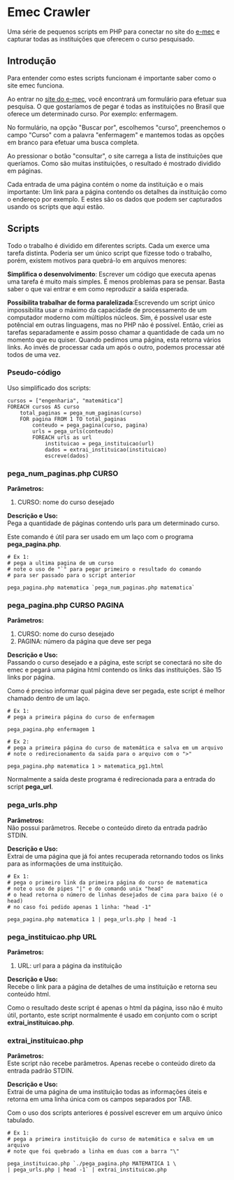 # Emec Crawler #

Uma série de pequenos scripts em PHP para conectar no site do 
[e-mec](http://emec.mec.gov.br/ "site do e-mec") e capturar
todas as instituições que oferecem o curso pesquisado.

## Introdução ##

Para entender como estes scripts funcionam é importante saber como o site emec
funciona.

Ao entrar no [site do e-mec](http://emec.mec.gov.br/ "site do e-mec"), 
você encontrará um formulário para efetuar sua pesquisa.
O que gostaríamos de pegar é todas as instituições no Brasil que oferece um 
determinado curso. Por exemplo: enfermagem.

No formulário, na opção "Buscar por", escolhemos "curso", preenchemos o campo
"Curso" com a palavra "enfermagem" e mantemos todas as opções em branco para 
efetuar uma busca completa.

Ao pressionar o botão "consultar", o site carrega a lista de instituições
que queríamos. Como são muitas instituições, o resultado é mostrado dividido 
em páginas.

Cada entrada de uma página contém o nome da instituição e o mais importante: Um
link para a página contendo os detalhes da instituição como o endereço por exemplo.
E estes são os dados que podem ser capturados usando os scripts que aqui estão.


## Scripts ##

Todo o trabalho é dividido em diferentes scripts. Cada um exerce uma tarefa 
distinta. Poderia ser um único script que fizesse todo o trabalho, porém, 
existem motivos para quebrá-lo em arquivos menores:

__Simplifica o desenvolvimento__: Escrever um código que executa apenas uma tarefa
é muito mais simples. É menos problemas para se pensar. Basta saber o
que vai entrar e em como reproduzir a saída esperada.

__Possibilita trabalhar de forma paralelizada__:Escrevendo um script único
impossibilita usar o máximo da capacidade de processamento de um computador moderno
com múltiplos núcleos. Sim, é possível usar este potêncial em outras linguagens, 
mas no PHP não é possível. Então, criei as tarefas separadamente e assim posso
chamar a quantidade de cada um no momento que eu quiser. Quando pedimos uma página,
esta retorna vários links. Ao invés de processar cada um após o outro, podemos
processar até todos de uma vez.

### Pseudo-código ###

Uso simplificado dos scripts:

    cursos = ["engenharia", "matemática"]
    FOREACH cursos AS curso
        total_paginas = pega_num_paginas(curso)
        FOR pagina FROM 1 TO total_paginas
            conteudo = pega_pagina(curso, pagina)
            urls = pega_urls(conteudo)
            FOREACH urls as url
                instituicao = pega_instituicao(url)
                dados = extrai_instituicao(instituicao)
                escreve(dados)

### pega_num_paginas.php CURSO  
__Parâmetros:__

1.   CURSO: nome do curso desejado

__Descrição e Uso:__  
Pega a quantidade de páginas contendo urls para um determinado curso.

Este comando é útil para ser usado em um laço com o programa __pega_pagina.php__.

    # Ex 1:
    # pega a ultima pagina de um curso
    # note o uso de "`" para pegar primeiro o resultado do comando
    # para ser passado para o script anterior
    
    pega_pagina.php matematica `pega_num_paginas.php matematica`

### pega_pagina.php CURSO PAGINA  

__Parâmetros:__

1.   CURSO: nome do curso desejado
2.   PAGINA: número da página que deve ser pega

__Descrição e Uso:__  
Passando o curso desejado e a página, este script se conectará no site do
emec e pegará uma página html contendo os links das instituições.
São 15 links por página.

Como é preciso informar qual página deve ser pegada, este script é melhor
chamado dentro de um laço.

    # Ex 1:
    # pega a primeira página do curso de enfermagem
    
    pega_pagina.php enfermagem 1
    
    # Ex 2:
    # pega a primeira página do curso de matemática e salva em um arquivo
    # note o redirecionamento da saida para o arquivo com o ">"
    
    pega_pagina.php matematica 1 > matematica_pg1.html
    

Normalmente a saída deste programa é redirecionada para a entrada do script
__pega_url__.


### pega_urls.php
__Parâmetros:__  
Não possui parâmetros. Recebe o conteúdo direto da entrada padrão STDIN.

__Descrição e Uso:__  
Extrai de uma página que já foi antes recuperada retornando todos os links
para as informações de uma instituição.

    # Ex 1:
    # pega o primeiro link da primeira página do curso de matematica
    # note o uso de pipes "|" e do comando unix "head"
    # o head retorna o número de linhas desejados de cima para baixo (é o head)
    # no caso foi pedido apenas 1 linha: "head -1"
    
    pega_pagina.php matematica 1 | pega_urls.php | head -1

### pega_instituicao.php URL
__Parâmetros:__

1.   URL: url para a página da instituição

__Descrição e Uso:__  
Recebe o link para a página de detalhes de uma instituição e retorna seu conteúdo
html.

Como o resultado deste script é apenas o html da página, isso não é muito útil,
portanto, este script normalmente é usado em conjunto com o 
script __extrai_instituicao.php__.


### extrai_instituicao.php
__Parâmetros:__  
Este script não recebe parâmetros. Apenas recebe o conteúdo direto da entrada
padrão STDIN.

__Descrição e Uso:__  
Extrai de uma página de uma instituição todas as informações úteis e retorna em
uma linha única com os campos separados por TAB.

Com o uso dos scripts anteriores é possível escrever em um arquivo único tabulado.

    # Ex 1:
    # pega a primeira instituição do curso de matemática e salva em um arquivo
    # note que foi quebrado a linha em duas com a barra "\"
    
    pega_instituicao.php `./pega_pagina.php MATEMATICA 1 \
    | pega_urls.php | head -1` | extrai_instituicao.php



